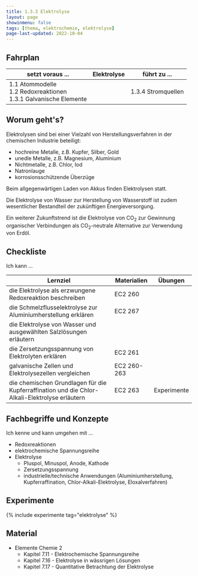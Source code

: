 ```yaml
---
title: 1.3.3 Elektrolyse
layout: page
showinmenu: false
tags: [thema, elektrochemie, elektrolyse]
page-last-updated: 2022-10-04
---
```


## Fahrplan

| setzt voraus ... | Elektrolyse | führt zu ... |
| ---              | ---       | ---          |
| 1.1 Atommodelle<br />1.2 Redoxreaktionen<br />1.3.1 Galvanische Elemente | | 1.3.4 Stromquellen |



## Worum geht's?

Elektrolysen sind bei einer Vielzahl von Herstellungsverfahren in der chemischen Industrie beteiligt:
- hochreine Metalle, z.B. Kupfer, Silber, Gold
- unedle Metalle, z.B. Magnesium, Aluminium
- Nichtmetalle, z.B. Chlor, Iod
- Natronlauge
- korrosionsschützende Überzüge

Beim allgegenwärtigen Laden von Akkus finden Elektrolysen statt.

Die Elektrolyse von Wasser zur Herstellung von Wasserstoff ist zudem wesentlicher Bestandteil der zukünftigen Energieversorgung.

Ein weiterer Zukunftstrend ist die Elektrolyse von CO<sub>2</sub> zur Gewinnung organischer Verbindungen als CO<sub>2</sub>-neutrale Alternative zur Verwendung von Erdöl.

## Checkliste

Ich kann ...

| Lernziel | Materialien | Übungen |
| ---   | ---      | ---         |
| die Elektrolyse als erzwungene Redoxreaktion beschreiben | EC2 260 |  |
| die Schmelzflusselektrolyse zur Aluminiumherstellung erklären | EC2 267 |  |
| die Elektrolyse von Wasser und ausgewählten Salzlösungen erläutern |  |  |
| die Zersetzungsspannung von Elektrolyten erklären | EC2 261 |  |
| galvanische Zellen und Elektrolysezellen vergleichen | EC2 260-263 |  |
| die chemischen Grundlagen für die Kupferraffination und die Chlor-Alkali-Elektrolyse erläutern | EC2 263 | Experimente |


## Fachbegriffe und Konzepte

Ich kenne und kann umgehen mit ...

- Redoxreaktionen
- elektrochemische Spannungsreihe
- Elektrolyse
	- Pluspol, Minuspol, Anode, Kathode
	- Zersetzungsspannung
	- industrielle/technische Anwendungen (Aluminiumherstellung, Kupferraffination, Chlor-Alkali-Elektrolyse, Eloxalverfahren)

## Experimente

{% include experimente tag="elektrolyse" %}


## Material

- Elemente Chemie 2
	- Kapitel 7.11 - Elektrochemische Spannungsreihe
	- Kapitel 7.16 - Elektrolyse in wässrigen Lösungen
	- Kapitel 7.17 - Quantitative Betrachtung der Elektrolyse


    
